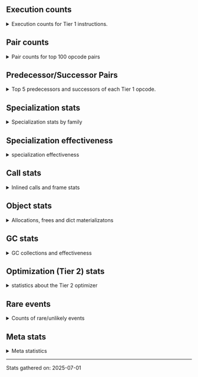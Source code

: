 ## Execution counts

<details>
<summary> Execution counts for Tier 1 instructions. </summary>


The "miss ratio" column shows the percentage of times the instruction
executed that it deoptimized. When this happens, the base unspecialized
instruction is not counted.

<table>
<thead>
<tr>
<th align="left">Name</th>
<th align="right">Base Count</th>
<th align="right">Head Count</th>
<th align="right">Change</th>
</tr>
</thead>
<tbody>
<tr>
<td align="left">POP_JUMP_IF_TRUE</td>
<td align="right">1,007,120</td>
<td align="right">966,160</td>
<td align="right">-4.1%</td>
</tr>
<tr>
<td align="left">ENTER_EXECUTOR</td>
<td align="right">894,280</td>
<td align="right">914,760</td>
<td align="right">2.3%</td>
</tr>
<tr>
<td align="left">LOAD_FAST_LOAD_FAST</td>
<td align="right">1,959,420</td>
<td align="right">1,918,460</td>
<td align="right">-2.1%</td>
</tr>
<tr>
<td align="left">FOR_ITER</td>
<td align="right">11,360,580</td>
<td align="right">11,299,120</td>
<td align="right">-0.5%</td>
</tr>
<tr>
<td align="left">UNPACK_SEQUENCE_TWO_TUPLE</td>
<td align="right">8,502,620</td>
<td align="right">8,461,660</td>
<td align="right">-0.5%</td>
</tr>
<tr>
<td align="left">STORE_FAST_STORE_FAST</td>
<td align="right">8,502,780</td>
<td align="right">8,461,820</td>
<td align="right">-0.5%</td>
</tr>
<tr>
<td align="left">IS_OP</td>
<td align="right">16,459,260</td>
<td align="right">16,418,300</td>
<td align="right">-0.2%</td>
</tr>
<tr>
<td align="left">JUMP_BACKWARD_JIT</td>
<td align="right">26,439,860</td>
<td align="right">26,378,420</td>
<td align="right">-0.2%</td>
</tr>
<tr>
<td align="left">LOAD_FAST_BORROW</td>
<td align="right">258,481,760</td>
<td align="right">258,481,760</td>
<td align="right">0.0%</td>
</tr>
<tr>
<td align="left">STORE_FAST</td>
<td align="right">106,631,380</td>
<td align="right">106,631,380</td>
<td align="right">0.0%</td>
</tr>
<tr>
<td align="left">LOAD_FAST_BORROW_LOAD_FAST_BORROW</td>
<td align="right">84,573,140</td>
<td align="right">84,573,140</td>
<td align="right">0.0%</td>
</tr>
<tr>
<td align="left">LOAD_GLOBAL_BUILTIN</td>
<td align="right">70,716,660</td>
<td align="right">70,716,660</td>
<td align="right">0.0%</td>
</tr>
<tr>
<td align="left">PUSH_NULL</td>
<td align="right">62,793,300</td>
<td align="right">62,793,300</td>
<td align="right">0.0%</td>
</tr>
<tr>
<td align="left">POP_JUMP_IF_FALSE</td>
<td align="right">60,119,220</td>
<td align="right">60,119,220</td>
<td align="right">0.0%</td>
</tr>
<tr>
<td align="left">LOAD_GLOBAL_MODULE</td>
<td align="right">54,067,340</td>
<td align="right">54,067,340</td>
<td align="right">0.0%</td>
</tr>
<tr>
<td align="left">RESUME_CHECK</td>
<td align="right">49,429,040</td>
<td align="right">49,429,040</td>
<td align="right">0.0%</td>
</tr>
<tr>
<td align="left">RETURN_VALUE</td>
<td align="right">48,508,400</td>
<td align="right">48,508,400</td>
<td align="right">0.0%</td>
</tr>
<tr>
<td align="left">CALL_PY_GENERAL</td>
<td align="right">39,969,720</td>
<td align="right">39,969,720</td>
<td align="right">0.0%</td>
</tr>
<tr>
<td align="left">CALL_BUILTIN_O</td>
<td align="right">37,570,120</td>
<td align="right">37,570,120</td>
<td align="right">0.0%</td>
</tr>
<tr>
<td align="left">CALL_TYPE_1</td>
<td align="right">34,222,020</td>
<td align="right">34,222,020</td>
<td align="right">0.0%</td>
</tr>
<tr>
<td align="left">CONTAINS_OP_SET</td>
<td align="right">34,222,020</td>
<td align="right">34,222,020</td>
<td align="right">0.0%</td>
</tr>
<tr>
<td align="left">POP_TOP</td>
<td align="right">24,054,720</td>
<td align="right">24,054,720</td>
<td align="right">0.0%</td>
</tr>
<tr>
<td align="left">LOAD_ATTR_METHOD_NO_DICT</td>
<td align="right">22,087,640</td>
<td align="right">22,087,640</td>
<td align="right">0.0%</td>
</tr>
<tr>
<td align="left">STORE_SUBSCR_DICT</td>
<td align="right">20,797,120</td>
<td align="right">20,797,120</td>
<td align="right">0.0%</td>
</tr>
<tr>
<td align="left">LOAD_CONST</td>
<td align="right">14,779,960</td>
<td align="right">14,779,960</td>
<td align="right">0.0%</td>
</tr>
<tr>
<td align="left">FOR_ITER_LIST</td>
<td align="right">14,499,800</td>
<td align="right">14,499,800</td>
<td align="right">0.0%</td>
</tr>
<tr>
<td align="left">CALL_METHOD_DESCRIPTOR_FAST</td>
<td align="right">14,499,720</td>
<td align="right">14,499,720</td>
<td align="right">0.0%</td>
</tr>
<tr>
<td align="left">POP_JUMP_IF_NONE</td>
<td align="right">13,240,340</td>
<td align="right">13,240,340</td>
<td align="right">0.0%</td>
</tr>
<tr>
<td align="left">LOAD_FAST</td>
<td align="right">11,397,480</td>
<td align="right">11,397,480</td>
<td align="right">0.0%</td>
</tr>
<tr>
<td align="left">POP_JUMP_IF_NOT_NONE</td>
<td align="right">9,769,140</td>
<td align="right">9,769,140</td>
<td align="right">0.0%</td>
</tr>
<tr>
<td align="left">JUMP_FORWARD</td>
<td align="right">9,523,400</td>
<td align="right">9,523,400</td>
<td align="right">0.0%</td>
</tr>
<tr>
<td align="left">GET_ITER</td>
<td align="right">8,171,700</td>
<td align="right">8,171,700</td>
<td align="right">0.0%</td>
</tr>
<tr>
<td align="left">POP_ITER</td>
<td align="right">8,141,160</td>
<td align="right">8,141,160</td>
<td align="right">0.0%</td>
</tr>
<tr>
<td align="left">FOR_ITER_TUPLE</td>
<td align="right">7,157,660</td>
<td align="right">7,157,660</td>
<td align="right">0.0%</td>
</tr>
<tr>
<td align="left">CALL_PY_EXACT_ARGS</td>
<td align="right">6,666,620</td>
<td align="right">6,666,620</td>
<td align="right">0.0%</td>
</tr>
<tr>
<td align="left">NOP</td>
<td align="right">6,666,440</td>
<td align="right">6,666,440</td>
<td align="right">0.0%</td>
</tr>
<tr>
<td align="left">BINARY_OP_SUBSCR_DICT</td>
<td align="right">6,666,140</td>
<td align="right">6,666,140</td>
<td align="right">0.0%</td>
</tr>
<tr>
<td align="left">BUILD_LIST</td>
<td align="right">6,635,960</td>
<td align="right">6,635,960</td>
<td align="right">0.0%</td>
</tr>
<tr>
<td align="left">TO_BOOL_BOOL</td>
<td align="right">6,635,380</td>
<td align="right">6,635,380</td>
<td align="right">0.0%</td>
</tr>
<tr>
<td align="left">LOAD_DEREF</td>
<td align="right">5,683,620</td>
<td align="right">5,683,620</td>
<td align="right">0.0%</td>
</tr>
<tr>
<td align="left">CALL_NON_PY_GENERAL</td>
<td align="right">5,591,400</td>
<td align="right">5,591,400</td>
<td align="right">0.0%</td>
</tr>
<tr>
<td align="left">LOAD_ATTR_MODULE</td>
<td align="right">5,591,280</td>
<td align="right">5,591,280</td>
<td align="right">0.0%</td>
</tr>
<tr>
<td align="left">CALL_BUILTIN_FAST</td>
<td align="right">4,761,400</td>
<td align="right">4,761,400</td>
<td align="right">0.0%</td>
</tr>
<tr>
<td align="left">BUILD_MAP</td>
<td align="right">4,731,060</td>
<td align="right">4,731,060</td>
<td align="right">0.0%</td>
</tr>
<tr>
<td align="left">LOAD_ATTR</td>
<td align="right">4,305,860</td>
<td align="right">4,305,860</td>
<td align="right">0.0%</td>
</tr>
<tr>
<td align="left">CALL_LIST_APPEND</td>
<td align="right">3,809,220</td>
<td align="right">3,809,220</td>
<td align="right">0.0%</td>
</tr>
<tr>
<td align="left">CHECK_EXC_MATCH</td>
<td align="right">2,856,960</td>
<td align="right">2,856,960</td>
<td align="right">0.0%</td>
</tr>
<tr>
<td align="left">POP_EXCEPT</td>
<td align="right">2,856,960</td>
<td align="right">2,856,960</td>
<td align="right">0.0%</td>
</tr>
<tr>
<td align="left">PUSH_EXC_INFO</td>
<td align="right">2,856,960</td>
<td align="right">2,856,960</td>
<td align="right">0.0%</td>
</tr>
<tr>
<td align="left">LIST_APPEND</td>
<td align="right">2,856,960</td>
<td align="right">2,856,960</td>
<td align="right">0.0%</td>
</tr>
<tr>
<td align="left">STORE_FAST_LOAD_FAST</td>
<td align="right">2,856,960</td>
<td align="right">2,856,960</td>
<td align="right">0.0%</td>
</tr>
<tr>
<td align="left">CALL_FUNCTION_EX</td>
<td align="right">2,826,600</td>
<td align="right">2,826,600</td>
<td align="right">0.0%</td>
</tr>
<tr>
<td align="left">CALL_METHOD_DESCRIPTOR_NOARGS</td>
<td align="right">2,826,300</td>
<td align="right">2,826,300</td>
<td align="right">0.0%</td>
</tr>
<tr>
<td align="left">MAKE_CELL</td>
<td align="right">1,904,940</td>
<td align="right">1,904,940</td>
<td align="right">0.0%</td>
</tr>
<tr>
<td align="left">INTERPRETER_EXIT</td>
<td align="right">1,904,780</td>
<td align="right">1,904,780</td>
<td align="right">0.0%</td>
</tr>
<tr>
<td align="left">SWAP</td>
<td align="right">1,904,640</td>
<td align="right">1,904,640</td>
<td align="right">0.0%</td>
</tr>
<tr>
<td align="left">LIST_EXTEND</td>
<td align="right">1,874,220</td>
<td align="right">1,874,220</td>
<td align="right">0.0%</td>
</tr>
<tr>
<td align="left">CALL_INTRINSIC_1</td>
<td align="right">1,874,100</td>
<td align="right">1,874,100</td>
<td align="right">0.0%</td>
</tr>
<tr>
<td align="left">CALL_ISINSTANCE</td>
<td align="right">1,873,860</td>
<td align="right">1,873,860</td>
<td align="right">0.0%</td>
</tr>
<tr>
<td align="left">BINARY_OP_SUBTRACT_FLOAT</td>
<td align="right">1,843,240</td>
<td align="right">1,843,240</td>
<td align="right">0.0%</td>
</tr>
<tr>
<td align="left">BINARY_OP_ADD_FLOAT</td>
<td align="right">1,843,160</td>
<td align="right">1,843,160</td>
<td align="right">0.0%</td>
</tr>
<tr>
<td align="left">LOAD_SMALL_INT</td>
<td align="right">1,598,040</td>
<td align="right">1,598,040</td>
<td align="right">0.0%</td>
</tr>
<tr>
<td align="left">FOR_ITER_RANGE</td>
<td align="right">1,597,520</td>
<td align="right">1,597,520</td>
<td align="right">0.0%</td>
</tr>
<tr>
<td align="left">STORE_ATTR</td>
<td align="right">1,014,620</td>
<td align="right">1,014,620</td>
<td align="right">0.0%</td>
</tr>
<tr>
<td align="left">TO_BOOL</td>
<td align="right">953,900</td>
<td align="right">953,900</td>
<td align="right">0.0%</td>
</tr>
<tr>
<td align="left">BUILD_TUPLE</td>
<td align="right">952,860</td>
<td align="right">952,860</td>
<td align="right">0.0%</td>
</tr>
<tr>
<td align="left">COPY_FREE_VARS</td>
<td align="right">952,560</td>
<td align="right">952,560</td>
<td align="right">0.0%</td>
</tr>
<tr>
<td align="left">LOAD_FAST_AND_CLEAR</td>
<td align="right">952,320</td>
<td align="right">952,320</td>
<td align="right">0.0%</td>
</tr>
<tr>
<td align="left">TO_BOOL_NONE</td>
<td align="right">952,280</td>
<td align="right">952,280</td>
<td align="right">0.0%</td>
</tr>
<tr>
<td align="left">MAKE_FUNCTION</td>
<td align="right">922,020</td>
<td align="right">922,020</td>
<td align="right">0.0%</td>
</tr>
<tr>
<td align="left">SET_FUNCTION_ATTRIBUTE</td>
<td align="right">921,900</td>
<td align="right">921,900</td>
<td align="right">0.0%</td>
</tr>
<tr>
<td align="left">RETURN_GENERATOR</td>
<td align="right">921,600</td>
<td align="right">921,600</td>
<td align="right">0.0%</td>
</tr>
<tr>
<td align="left">YIELD_VALUE</td>
<td align="right">921,600</td>
<td align="right">921,600</td>
<td align="right">0.0%</td>
</tr>
<tr>
<td align="left">LOAD_ATTR_CLASS</td>
<td align="right">921,580</td>
<td align="right">921,580</td>
<td align="right">0.0%</td>
</tr>
<tr>
<td align="left">STORE_SUBSCR_LIST_INT</td>
<td align="right">460,780</td>
<td align="right">460,780</td>
<td align="right">0.0%</td>
</tr>
<tr>
<td align="left">CALL_BUILTIN_CLASS</td>
<td align="right">122,960</td>
<td align="right">122,960</td>
<td align="right">0.0%</td>
</tr>
<tr>
<td align="left">STORE_ATTR_INSTANCE_VALUE</td>
<td align="right">61,720</td>
<td align="right">61,720</td>
<td align="right">0.0%</td>
</tr>
<tr>
<td align="left">LOAD_ATTR_METHOD_WITH_VALUES</td>
<td align="right">30,980</td>
<td align="right">30,980</td>
<td align="right">0.0%</td>
</tr>
<tr>
<td align="left">CALL_TUPLE_1</td>
<td align="right">30,700</td>
<td align="right">30,700</td>
<td align="right">0.0%</td>
</tr>
<tr>
<td align="left">CALL</td>
<td align="right">5,080</td>
<td align="right">5,080</td>
<td align="right">0.0%</td>
</tr>
<tr>
<td align="left">LOAD_GLOBAL</td>
<td align="right">3,460</td>
<td align="right">3,460</td>
<td align="right">0.0%</td>
</tr>
<tr>
<td align="left">RESUME</td>
<td align="right">900</td>
<td align="right">900</td>
<td align="right">0.0%</td>
</tr>
<tr>
<td align="left">BINARY_OP</td>
<td align="right">720</td>
<td align="right">720</td>
<td align="right">0.0%</td>
</tr>
<tr>
<td align="left">STORE_SUBSCR</td>
<td align="right">680</td>
<td align="right">680</td>
<td align="right">0.0%</td>
</tr>
<tr>
<td align="left">LOAD_ATTR_INSTANCE_VALUE</td>
<td align="right">480</td>
<td align="right">480</td>
<td align="right">0.0%</td>
</tr>
<tr>
<td align="left">STORE_NAME</td>
<td align="right">480</td>
<td align="right">480</td>
<td align="right">0.0%</td>
</tr>
<tr>
<td align="left">JUMP_BACKWARD</td>
<td align="right">380</td>
<td align="right">380</td>
<td align="right">0.0%</td>
</tr>
<tr>
<td align="left">UNPACK_SEQUENCE</td>
<td align="right">320</td>
<td align="right">320</td>
<td align="right">0.0%</td>
</tr>
<tr>
<td align="left">STORE_DEREF</td>
<td align="right">300</td>
<td align="right">300</td>
<td align="right">0.0%</td>
</tr>
<tr>
<td align="left">CONTAINS_OP</td>
<td align="right">120</td>
<td align="right">120</td>
<td align="right">0.0%</td>
</tr>
<tr>
<td align="left">BINARY_OP_SUBSCR_TUPLE_INT</td>
<td align="right">120</td>
<td align="right">120</td>
<td align="right">0.0%</td>
</tr>
<tr>
<td align="left">CALL_METHOD_DESCRIPTOR_O</td>
<td align="right">120</td>
<td align="right">120</td>
<td align="right">0.0%</td>
</tr>
<tr>
<td align="left">CALL_ALLOC_AND_ENTER_INIT</td>
<td align="right">80</td>
<td align="right">80</td>
<td align="right">0.0%</td>
</tr>
<tr>
<td align="left">EXIT_INIT_CHECK</td>
<td align="right">60</td>
<td align="right">60</td>
<td align="right">0.0%</td>
</tr>
<tr>
<td align="left">LOAD_BUILD_CLASS</td>
<td align="right">60</td>
<td align="right">60</td>
<td align="right">0.0%</td>
</tr>
<tr>
<td align="left">LOAD_LOCALS</td>
<td align="right">60</td>
<td align="right">60</td>
<td align="right">0.0%</td>
</tr>
<tr>
<td align="left">LOAD_NAME</td>
<td align="right">60</td>
<td align="right">60</td>
<td align="right">0.0%</td>
</tr>
<tr>
<td align="left">CALL_BUILTIN_FAST_WITH_KEYWORDS</td>
<td align="right">40</td>
<td align="right">40</td>
<td align="right">0.0%</td>
</tr>
</tbody>
</table>


</details>

## Pair counts

<details>
<summary> Pair counts for top 100 opcode pairs </summary>


Pairs of specialized operations that deoptimize and are then followed by
the corresponding unspecialized instruction are not counted as pairs.

Not included in comparative output.


</details>

## Predecessor/Successor Pairs

<details>
<summary> Top 5 predecessors and successors of each Tier 1 opcode. </summary>


This does not include the unspecialized instructions that occur after a
specialized instruction deoptimizes.

Not included in comparative output.


</details>

## Specialization stats

<details>
<summary> Specialization stats by family </summary>

### BINARY_OP

<details>
<summary> specialization stats for BINARY_OP family </summary>

<table>
<thead>
<tr>
<th align="left">Kind</th>
<th align="right">Base Count</th>
<th align="right">Base Ratio</th>
<th align="right">Head Count</th>
<th align="right">Head Ratio</th>
<th align="right">Change</th>
</tr>
</thead>
<tbody>
<tr>
<td align="left">
deferred
<details>
<summary>ⓘ</summary>

Lists the number of "deferred" (i.e. not specialized) instructions executed.
</details>
</td>
<td align="right">400</td>
<td align="right">0.0%</td>
<td align="right">400</td>
<td align="right">0.0%</td>
<td align="right">0.0%</td>
</tr>
<tr>
<td align="left">
hit
<details>
<summary>ⓘ</summary>

Specialized instructions that complete.
</details>
</td>
<td align="right">10,352,620</td>
<td align="right">100.0%</td>
<td align="right">10,352,620</td>
<td align="right">100.0%</td>
<td align="right">0.0%</td>
</tr>
<tr>
<td align="left">
miss
<details>
<summary>ⓘ</summary>

Specialized instructions that deopt.
</details>
</td>
<td align="right">40</td>
<td align="right">0.0%</td>
<td align="right">40</td>
<td align="right">0.0%</td>
<td align="right">0.0%</td>
</tr>
</tbody>
</table>

<table>
<thead>
<tr>
<th align="left">Success</th>
<th align="right">Base Count</th>
<th align="right">Base Ratio</th>
<th align="right">Head Count</th>
<th align="right">Head Ratio</th>
<th align="right">Change</th>
</tr>
</thead>
<tbody>
<tr>
<td align="left">Success</td>
<td align="right">280</td>
<td align="right">87.5%</td>
<td align="right">280</td>
<td align="right">87.5%</td>
<td align="right">0.0%</td>
</tr>
<tr>
<td align="left">Failure</td>
<td align="right">40</td>
<td align="right">12.5%</td>
<td align="right">40</td>
<td align="right">12.5%</td>
<td align="right">0.0%</td>
</tr>
</tbody>
</table>

<table>
<thead>
<tr>
<th align="left">Failure kind</th>
<th align="right">Base Count</th>
<th align="right">Base Ratio</th>
<th align="right">Head Count</th>
<th align="right">Head Ratio</th>
<th align="right">Change</th>
</tr>
</thead>
<tbody>
<tr>
<td align="left">multiply different types</td>
<td align="right">40</td>
<td align="right">100.0%</td>
<td align="right">40</td>
<td align="right">100.0%</td>
<td align="right">0.0%</td>
</tr>
</tbody>
</table>


</details>

### CALL

<details>
<summary> specialization stats for CALL family </summary>

<table>
<thead>
<tr>
<th align="left">Kind</th>
<th align="right">Base Count</th>
<th align="right">Base Ratio</th>
<th align="right">Head Count</th>
<th align="right">Head Ratio</th>
<th align="right">Change</th>
</tr>
</thead>
<tbody>
<tr>
<td align="left">
deferred
<details>
<summary>ⓘ</summary>

Lists the number of "deferred" (i.e. not specialized) instructions executed.
</details>
</td>
<td align="right">3,369,940</td>
<td align="right">3.1%</td>
<td align="right">3,369,940</td>
<td align="right">3.1%</td>
<td align="right">0.0%</td>
</tr>
<tr>
<td align="left">
hit
<details>
<summary>ⓘ</summary>

Specialized instructions that complete.
</details>
</td>
<td align="right">106,383,140</td>
<td align="right">96.9%</td>
<td align="right">106,383,140</td>
<td align="right">96.9%</td>
<td align="right">0.0%</td>
</tr>
<tr>
<td align="left">
miss
<details>
<summary>ⓘ</summary>

Specialized instructions that deopt.
</details>
</td>
<td align="right">3,432,100</td>
<td align="right">3.1%</td>
<td align="right">3,432,100</td>
<td align="right">3.1%</td>
<td align="right">0.0%</td>
</tr>
</tbody>
</table>

<table>
<thead>
<tr>
<th align="left">Success</th>
<th align="right">Base Count</th>
<th align="right">Base Ratio</th>
<th align="right">Head Count</th>
<th align="right">Head Ratio</th>
<th align="right">Change</th>
</tr>
</thead>
<tbody>
<tr>
<td align="left">Success</td>
<td align="right">67,240</td>
<td align="right">100.0%</td>
<td align="right">67,240</td>
<td align="right">100.0%</td>
<td align="right">0.0%</td>
</tr>
<tr>
<td align="left">Failure</td>
<td align="right">0</td>
<td align="right">0.0%</td>
<td align="right">0</td>
<td align="right">0.0%</td>
<td align="right"></td>
</tr>
</tbody>
</table>


</details>

### CONTAINS_OP

<details>
<summary> specialization stats for CONTAINS_OP family </summary>

<table>
<thead>
<tr>
<th align="left">Kind</th>
<th align="right">Base Count</th>
<th align="right">Base Ratio</th>
<th align="right">Head Count</th>
<th align="right">Head Ratio</th>
<th align="right">Change</th>
</tr>
</thead>
<tbody>
<tr>
<td align="left">
deferred
<details>
<summary>ⓘ</summary>

Lists the number of "deferred" (i.e. not specialized) instructions executed.
</details>
</td>
<td align="right">60</td>
<td align="right">0.0%</td>
<td align="right">60</td>
<td align="right">0.0%</td>
<td align="right">0.0%</td>
</tr>
<tr>
<td align="left">
hit
<details>
<summary>ⓘ</summary>

Specialized instructions that complete.
</details>
</td>
<td align="right">34,222,020</td>
<td align="right">100.0%</td>
<td align="right">34,222,020</td>
<td align="right">100.0%</td>
<td align="right">0.0%</td>
</tr>
</tbody>
</table>

<table>
<thead>
<tr>
<th align="left">Success</th>
<th align="right">Base Count</th>
<th align="right">Base Ratio</th>
<th align="right">Head Count</th>
<th align="right">Head Ratio</th>
<th align="right">Change</th>
</tr>
</thead>
<tbody>
<tr>
<td align="left">Success</td>
<td align="right">60</td>
<td align="right">100.0%</td>
<td align="right">60</td>
<td align="right">100.0%</td>
<td align="right">0.0%</td>
</tr>
<tr>
<td align="left">Failure</td>
<td align="right">0</td>
<td align="right">0.0%</td>
<td align="right">0</td>
<td align="right">0.0%</td>
<td align="right"></td>
</tr>
</tbody>
</table>


</details>

### FOR_ITER

<details>
<summary> specialization stats for FOR_ITER family </summary>

<table>
<thead>
<tr>
<th align="left">Kind</th>
<th align="right">Base Count</th>
<th align="right">Base Ratio</th>
<th align="right">Head Count</th>
<th align="right">Head Ratio</th>
<th align="right">Change</th>
</tr>
</thead>
<tbody>
<tr>
<td align="left">
deferred
<details>
<summary>ⓘ</summary>

Lists the number of "deferred" (i.e. not specialized) instructions executed.
</details>
</td>
<td align="right">11,356,560</td>
<td align="right">32.8%</td>
<td align="right">11,295,120</td>
<td align="right">32.7%</td>
<td align="right">-0.5%</td>
</tr>
<tr>
<td align="left">
hit
<details>
<summary>ⓘ</summary>

Specialized instructions that complete.
</details>
</td>
<td align="right">23,254,980</td>
<td align="right">67.2%</td>
<td align="right">23,254,980</td>
<td align="right">67.3%</td>
<td align="right">0.0%</td>
</tr>
</tbody>
</table>

<table>
<thead>
<tr>
<th align="left">Success</th>
<th align="right">Base Count</th>
<th align="right">Base Ratio</th>
<th align="right">Head Count</th>
<th align="right">Head Ratio</th>
<th align="right">Change</th>
</tr>
</thead>
<tbody>
<tr>
<td align="left">Failure</td>
<td align="right">3,780</td>
<td align="right">94.0%</td>
<td align="right">3,760</td>
<td align="right">94.0%</td>
<td align="right">-0.5%</td>
</tr>
<tr>
<td align="left">Success</td>
<td align="right">240</td>
<td align="right">6.0%</td>
<td align="right">240</td>
<td align="right">6.0%</td>
<td align="right">0.0%</td>
</tr>
</tbody>
</table>

<table>
<thead>
<tr>
<th align="left">Failure kind</th>
<th align="right">Base Count</th>
<th align="right">Base Ratio</th>
<th align="right">Head Count</th>
<th align="right">Head Ratio</th>
<th align="right">Change</th>
</tr>
</thead>
<tbody>
<tr>
<td align="left">zip</td>
<td align="right">620</td>
<td align="right">16.4%</td>
<td align="right">600</td>
<td align="right">16.0%</td>
<td align="right">-3.2%</td>
</tr>
<tr>
<td align="left">dict items</td>
<td align="right">3,100</td>
<td align="right">82.0%</td>
<td align="right">3,100</td>
<td align="right">82.4%</td>
<td align="right">0.0%</td>
</tr>
<tr>
<td align="left">dict values</td>
<td align="right">60</td>
<td align="right">1.6%</td>
<td align="right">60</td>
<td align="right">1.6%</td>
<td align="right">0.0%</td>
</tr>
</tbody>
</table>


</details>

### GET_ITER

<details>
<summary> specialization stats for GET_ITER family </summary>

<table>
<thead>
<tr>
<th align="left">Failure kind</th>
<th align="right">Base Count</th>
<th align="right">Base Ratio</th>
<th align="right">Head Count</th>
<th align="right">Head Ratio</th>
<th align="right">Change</th>
</tr>
</thead>
<tbody>
<tr>
<td align="left">other</td>
<td align="right">2,949,300</td>
<td align="right">2,949,300 / 0 !!</td>
<td align="right">2,949,300</td>
<td align="right">2,949,300 / 0 !!</td>
<td align="right">0.0%</td>
</tr>
<tr>
<td align="left">tuple</td>
<td align="right">2,365,440</td>
<td align="right">2,365,440 / 0 !!</td>
<td align="right">2,365,440</td>
<td align="right">2,365,440 / 0 !!</td>
<td align="right">0.0%</td>
</tr>
<tr>
<td align="left">list</td>
<td align="right">1,904,640</td>
<td align="right">1,904,640 / 0 !!</td>
<td align="right">1,904,640</td>
<td align="right">1,904,640 / 0 !!</td>
<td align="right">0.0%</td>
</tr>
<tr>
<td align="left">self</td>
<td align="right">952,320</td>
<td align="right">952,320 / 0 !!</td>
<td align="right">952,320</td>
<td align="right">952,320 / 0 !!</td>
<td align="right">0.0%</td>
</tr>
</tbody>
</table>


</details>

### LOAD_ATTR

<details>
<summary> specialization stats for LOAD_ATTR family </summary>

<table>
<thead>
<tr>
<th align="left">Kind</th>
<th align="right">Base Count</th>
<th align="right">Base Ratio</th>
<th align="right">Head Count</th>
<th align="right">Head Ratio</th>
<th align="right">Change</th>
</tr>
</thead>
<tbody>
<tr>
<td align="left">
deferred
<details>
<summary>ⓘ</summary>

Lists the number of "deferred" (i.e. not specialized) instructions executed.
</details>
</td>
<td align="right">4,302,180</td>
<td align="right">13.1%</td>
<td align="right">4,302,180</td>
<td align="right">13.1%</td>
<td align="right">0.0%</td>
</tr>
<tr>
<td align="left">
hit
<details>
<summary>ⓘ</summary>

Specialized instructions that complete.
</details>
</td>
<td align="right">28,629,840</td>
<td align="right">86.9%</td>
<td align="right">28,629,840</td>
<td align="right">86.9%</td>
<td align="right">0.0%</td>
</tr>
<tr>
<td align="left">
miss
<details>
<summary>ⓘ</summary>

Specialized instructions that deopt.
</details>
</td>
<td align="right">2,120</td>
<td align="right">0.0%</td>
<td align="right">2,120</td>
<td align="right">0.0%</td>
<td align="right">0.0%</td>
</tr>
</tbody>
</table>

<table>
<thead>
<tr>
<th align="left">Success</th>
<th align="right">Base Count</th>
<th align="right">Base Ratio</th>
<th align="right">Head Count</th>
<th align="right">Head Ratio</th>
<th align="right">Change</th>
</tr>
</thead>
<tbody>
<tr>
<td align="left">Success</td>
<td align="right">1,140</td>
<td align="right">30.6%</td>
<td align="right">1,140</td>
<td align="right">30.6%</td>
<td align="right">0.0%</td>
</tr>
<tr>
<td align="left">Failure</td>
<td align="right">2,580</td>
<td align="right">69.4%</td>
<td align="right">2,580</td>
<td align="right">69.4%</td>
<td align="right">0.0%</td>
</tr>
</tbody>
</table>

<table>
<thead>
<tr>
<th align="left">Failure kind</th>
<th align="right">Base Count</th>
<th align="right">Base Ratio</th>
<th align="right">Head Count</th>
<th align="right">Head Ratio</th>
<th align="right">Change</th>
</tr>
</thead>
<tbody>
<tr>
<td align="left">method</td>
<td align="right">1,440</td>
<td align="right">55.8%</td>
<td align="right">1,440</td>
<td align="right">55.8%</td>
<td align="right">0.0%</td>
</tr>
<tr>
<td align="left">overriding descriptor</td>
<td align="right">780</td>
<td align="right">30.2%</td>
<td align="right">780</td>
<td align="right">30.2%</td>
<td align="right">0.0%</td>
</tr>
</tbody>
</table>


</details>

### LOAD_GLOBAL

<details>
<summary> specialization stats for LOAD_GLOBAL family </summary>

<table>
<thead>
<tr>
<th align="left">Kind</th>
<th align="right">Base Count</th>
<th align="right">Base Ratio</th>
<th align="right">Head Count</th>
<th align="right">Head Ratio</th>
<th align="right">Change</th>
</tr>
</thead>
<tbody>
<tr>
<td align="left">
deferred
<details>
<summary>ⓘ</summary>

Lists the number of "deferred" (i.e. not specialized) instructions executed.
</details>
</td>
<td align="right">1,740</td>
<td align="right">0.0%</td>
<td align="right">1,740</td>
<td align="right">0.0%</td>
<td align="right">0.0%</td>
</tr>
<tr>
<td align="left">
hit
<details>
<summary>ⓘ</summary>

Specialized instructions that complete.
</details>
</td>
<td align="right">124,784,000</td>
<td align="right">100.0%</td>
<td align="right">124,784,000</td>
<td align="right">100.0%</td>
<td align="right">0.0%</td>
</tr>
</tbody>
</table>

<table>
<thead>
<tr>
<th align="left">Success</th>
<th align="right">Base Count</th>
<th align="right">Base Ratio</th>
<th align="right">Head Count</th>
<th align="right">Head Ratio</th>
<th align="right">Change</th>
</tr>
</thead>
<tbody>
<tr>
<td align="left">Success</td>
<td align="right">1,720</td>
<td align="right">100.0%</td>
<td align="right">1,720</td>
<td align="right">100.0%</td>
<td align="right">0.0%</td>
</tr>
<tr>
<td align="left">Failure</td>
<td align="right">0</td>
<td align="right">0.0%</td>
<td align="right">0</td>
<td align="right">0.0%</td>
<td align="right"></td>
</tr>
</tbody>
</table>


</details>

### STORE_ATTR

<details>
<summary> specialization stats for STORE_ATTR family </summary>

<table>
<thead>
<tr>
<th align="left">Kind</th>
<th align="right">Base Count</th>
<th align="right">Base Ratio</th>
<th align="right">Head Count</th>
<th align="right">Head Ratio</th>
<th align="right">Change</th>
</tr>
</thead>
<tbody>
<tr>
<td align="left">
deferred
<details>
<summary>ⓘ</summary>

Lists the number of "deferred" (i.e. not specialized) instructions executed.
</details>
</td>
<td align="right">1,013,880</td>
<td align="right">94.2%</td>
<td align="right">1,013,880</td>
<td align="right">94.2%</td>
<td align="right">0.0%</td>
</tr>
<tr>
<td align="left">
hit
<details>
<summary>ⓘ</summary>

Specialized instructions that complete.
</details>
</td>
<td align="right">57,480</td>
<td align="right">5.3%</td>
<td align="right">57,480</td>
<td align="right">5.3%</td>
<td align="right">0.0%</td>
</tr>
<tr>
<td align="left">
miss
<details>
<summary>ⓘ</summary>

Specialized instructions that deopt.
</details>
</td>
<td align="right">4,240</td>
<td align="right">0.4%</td>
<td align="right">4,240</td>
<td align="right">0.4%</td>
<td align="right">0.0%</td>
</tr>
</tbody>
</table>

<table>
<thead>
<tr>
<th align="left">Success</th>
<th align="right">Base Count</th>
<th align="right">Base Ratio</th>
<th align="right">Head Count</th>
<th align="right">Head Ratio</th>
<th align="right">Change</th>
</tr>
</thead>
<tbody>
<tr>
<td align="left">Success</td>
<td align="right">180</td>
<td align="right">22.0%</td>
<td align="right">180</td>
<td align="right">22.0%</td>
<td align="right">0.0%</td>
</tr>
<tr>
<td align="left">Failure</td>
<td align="right">640</td>
<td align="right">78.0%</td>
<td align="right">640</td>
<td align="right">78.0%</td>
<td align="right">0.0%</td>
</tr>
</tbody>
</table>

<table>
<thead>
<tr>
<th align="left">Failure kind</th>
<th align="right">Base Count</th>
<th align="right">Base Ratio</th>
<th align="right">Head Count</th>
<th align="right">Head Ratio</th>
<th align="right">Change</th>
</tr>
</thead>
<tbody>
<tr>
<td align="left">split dict</td>
<td align="right">640</td>
<td align="right">100.0%</td>
<td align="right">640</td>
<td align="right">100.0%</td>
<td align="right">0.0%</td>
</tr>
<tr>
<td align="left">other</td>
<td align="right">300</td>
<td align="right">46.9%</td>
<td align="right">300</td>
<td align="right">46.9%</td>
<td align="right">0.0%</td>
</tr>
</tbody>
</table>


</details>

### STORE_SUBSCR

<details>
<summary> specialization stats for STORE_SUBSCR family </summary>

<table>
<thead>
<tr>
<th align="left">Kind</th>
<th align="right">Base Count</th>
<th align="right">Base Ratio</th>
<th align="right">Head Count</th>
<th align="right">Head Ratio</th>
<th align="right">Change</th>
</tr>
</thead>
<tbody>
<tr>
<td align="left">
deferred
<details>
<summary>ⓘ</summary>

Lists the number of "deferred" (i.e. not specialized) instructions executed.
</details>
</td>
<td align="right">340</td>
<td align="right">0.0%</td>
<td align="right">340</td>
<td align="right">0.0%</td>
<td align="right">0.0%</td>
</tr>
<tr>
<td align="left">
hit
<details>
<summary>ⓘ</summary>

Specialized instructions that complete.
</details>
</td>
<td align="right">21,257,900</td>
<td align="right">100.0%</td>
<td align="right">21,257,900</td>
<td align="right">100.0%</td>
<td align="right">0.0%</td>
</tr>
</tbody>
</table>

<table>
<thead>
<tr>
<th align="left">Success</th>
<th align="right">Base Count</th>
<th align="right">Base Ratio</th>
<th align="right">Head Count</th>
<th align="right">Head Ratio</th>
<th align="right">Change</th>
</tr>
</thead>
<tbody>
<tr>
<td align="left">Success</td>
<td align="right">340</td>
<td align="right">100.0%</td>
<td align="right">340</td>
<td align="right">100.0%</td>
<td align="right">0.0%</td>
</tr>
<tr>
<td align="left">Failure</td>
<td align="right">0</td>
<td align="right">0.0%</td>
<td align="right">0</td>
<td align="right">0.0%</td>
<td align="right"></td>
</tr>
</tbody>
</table>


</details>

### TO_BOOL

<details>
<summary> specialization stats for TO_BOOL family </summary>

<table>
<thead>
<tr>
<th align="left">Kind</th>
<th align="right">Base Count</th>
<th align="right">Base Ratio</th>
<th align="right">Head Count</th>
<th align="right">Head Ratio</th>
<th align="right">Change</th>
</tr>
</thead>
<tbody>
<tr>
<td align="left">
deferred
<details>
<summary>ⓘ</summary>

Lists the number of "deferred" (i.e. not specialized) instructions executed.
</details>
</td>
<td align="right">952,880</td>
<td align="right">11.2%</td>
<td align="right">952,880</td>
<td align="right">11.2%</td>
<td align="right">0.0%</td>
</tr>
<tr>
<td align="left">
hit
<details>
<summary>ⓘ</summary>

Specialized instructions that complete.
</details>
</td>
<td align="right">7,587,660</td>
<td align="right">88.8%</td>
<td align="right">7,587,660</td>
<td align="right">88.8%</td>
<td align="right">0.0%</td>
</tr>
</tbody>
</table>

<table>
<thead>
<tr>
<th align="left">Success</th>
<th align="right">Base Count</th>
<th align="right">Base Ratio</th>
<th align="right">Head Count</th>
<th align="right">Head Ratio</th>
<th align="right">Change</th>
</tr>
</thead>
<tbody>
<tr>
<td align="left">Success</td>
<td align="right">360</td>
<td align="right">35.3%</td>
<td align="right">360</td>
<td align="right">35.3%</td>
<td align="right">0.0%</td>
</tr>
<tr>
<td align="left">Failure</td>
<td align="right">660</td>
<td align="right">64.7%</td>
<td align="right">660</td>
<td align="right">64.7%</td>
<td align="right">0.0%</td>
</tr>
</tbody>
</table>

<table>
<thead>
<tr>
<th align="left">Failure kind</th>
<th align="right">Base Count</th>
<th align="right">Base Ratio</th>
<th align="right">Head Count</th>
<th align="right">Head Ratio</th>
<th align="right">Change</th>
</tr>
</thead>
<tbody>
<tr>
<td align="left">tuple</td>
<td align="right">600</td>
<td align="right">90.9%</td>
<td align="right">600</td>
<td align="right">90.9%</td>
<td align="right">0.0%</td>
</tr>
<tr>
<td align="left">sequence</td>
<td align="right">60</td>
<td align="right">9.1%</td>
<td align="right">60</td>
<td align="right">9.1%</td>
<td align="right">0.0%</td>
</tr>
</tbody>
</table>


</details>

### UNPACK_SEQUENCE

<details>
<summary> specialization stats for UNPACK_SEQUENCE family </summary>

<table>
<thead>
<tr>
<th align="left">Kind</th>
<th align="right">Base Count</th>
<th align="right">Base Ratio</th>
<th align="right">Head Count</th>
<th align="right">Head Ratio</th>
<th align="right">Change</th>
</tr>
</thead>
<tbody>
<tr>
<td align="left">
deferred
<details>
<summary>ⓘ</summary>

Lists the number of "deferred" (i.e. not specialized) instructions executed.
</details>
</td>
<td align="right">160</td>
<td align="right">0.0%</td>
<td align="right">160</td>
<td align="right">0.0%</td>
<td align="right">0.0%</td>
</tr>
<tr>
<td align="left">
hit
<details>
<summary>ⓘ</summary>

Specialized instructions that complete.
</details>
</td>
<td align="right">10,291,220</td>
<td align="right">100.0%</td>
<td align="right">10,291,220</td>
<td align="right">100.0%</td>
<td align="right">0.0%</td>
</tr>
</tbody>
</table>

<table>
<thead>
<tr>
<th align="left">Success</th>
<th align="right">Base Count</th>
<th align="right">Base Ratio</th>
<th align="right">Head Count</th>
<th align="right">Head Ratio</th>
<th align="right">Change</th>
</tr>
</thead>
<tbody>
<tr>
<td align="left">Success</td>
<td align="right">160</td>
<td align="right">100.0%</td>
<td align="right">160</td>
<td align="right">100.0%</td>
<td align="right">0.0%</td>
</tr>
<tr>
<td align="left">Failure</td>
<td align="right">0</td>
<td align="right">0.0%</td>
<td align="right">0</td>
<td align="right">0.0%</td>
<td align="right"></td>
</tr>
</tbody>
</table>


</details>


</details>

## Specialization effectiveness

<details>
<summary> specialization effectiveness </summary>


All entries are execution counts. Should add up to the total number of
Tier 1 instructions executed.

<table>
<thead>
<tr>
<th align="left">Instructions</th>
<th align="right">Base Count</th>
<th align="right">Base Ratio</th>
<th align="right">Head Count</th>
<th align="right">Head Ratio</th>
<th align="right">Change</th>
</tr>
</thead>
<tbody>
<tr>
<td align="left">
Not specialized
<details>
<summary>ⓘ</summary>

Instructions that could be specialized but aren't, e.g. `LOAD_ATTR`, `BINARY_SLICE`.
</details>
</td>
<td align="right">25,817,040</td>
<td align="right">2.0%</td>
<td align="right">25,755,580</td>
<td align="right">2.0%</td>
<td align="right">-0.2%</td>
</tr>
<tr>
<td align="left">
Specialized hits
<details>
<summary>ⓘ</summary>

Specialized instructions, e.g. `LOAD_ATTR_MODULE` that complete.
</details>
</td>
<td align="right">483,030,200</td>
<td align="right">36.8%</td>
<td align="right">482,927,800</td>
<td align="right">36.8%</td>
<td align="right">-0.0%</td>
</tr>
<tr>
<td align="left">
Basic
<details>
<summary>ⓘ</summary>

Instructions that are not and cannot be specialized, e.g. `LOAD_FAST`.
</details>
</td>
<td align="right">799,272,620</td>
<td align="right">60.9%</td>
<td align="right">799,129,260</td>
<td align="right">60.9%</td>
<td align="right">-0.0%</td>
</tr>
<tr>
<td align="left">
Specialized misses
<details>
<summary>ⓘ</summary>

Specialized instructions, e.g. `LOAD_ATTR_MODULE` that deopt.
</details>
</td>
<td align="right">3,438,500</td>
<td align="right">0.3%</td>
<td align="right">3,438,500</td>
<td align="right">0.3%</td>
<td align="right">0.0%</td>
</tr>
</tbody>
</table>

### Deferred by instruction

<details>
<summary> Breakdown of deferred (not specialized) instruction counts by family </summary>

<table>
<thead>
<tr>
<th align="left">Name</th>
<th align="right">Base Count</th>
<th align="right">Base Ratio</th>
<th align="right">Head Count</th>
<th align="right">Head Ratio</th>
<th align="right">Change</th>
</tr>
</thead>
<tbody>
<tr>
<td align="left">FOR_ITER</td>
<td align="right">11,356,560</td>
<td align="right">54.1%</td>
<td align="right">11,295,120</td>
<td align="right">53.9%</td>
<td align="right">-0.5%</td>
</tr>
<tr>
<td align="left">LOAD_ATTR</td>
<td align="right">4,302,180</td>
<td align="right">20.5%</td>
<td align="right">4,302,180</td>
<td align="right">20.5%</td>
<td align="right">0.0%</td>
</tr>
<tr>
<td align="left">CALL</td>
<td align="right">3,369,940</td>
<td align="right">16.0%</td>
<td align="right">3,369,940</td>
<td align="right">16.1%</td>
<td align="right">0.0%</td>
</tr>
<tr>
<td align="left">STORE_ATTR</td>
<td align="right">1,013,880</td>
<td align="right">4.8%</td>
<td align="right">1,013,880</td>
<td align="right">4.8%</td>
<td align="right">0.0%</td>
</tr>
<tr>
<td align="left">TO_BOOL</td>
<td align="right">952,880</td>
<td align="right">4.5%</td>
<td align="right">952,880</td>
<td align="right">4.6%</td>
<td align="right">0.0%</td>
</tr>
<tr>
<td align="left">LOAD_GLOBAL</td>
<td align="right">1,740</td>
<td align="right">0.0%</td>
<td align="right">1,740</td>
<td align="right">0.0%</td>
<td align="right">0.0%</td>
</tr>
<tr>
<td align="left">BINARY_OP</td>
<td align="right">400</td>
<td align="right">0.0%</td>
<td align="right">400</td>
<td align="right">0.0%</td>
<td align="right">0.0%</td>
</tr>
<tr>
<td align="left">STORE_SUBSCR</td>
<td align="right">340</td>
<td align="right">0.0%</td>
<td align="right">340</td>
<td align="right">0.0%</td>
<td align="right">0.0%</td>
</tr>
<tr>
<td align="left">UNPACK_SEQUENCE</td>
<td align="right">160</td>
<td align="right">0.0%</td>
<td align="right">160</td>
<td align="right">0.0%</td>
<td align="right">0.0%</td>
</tr>
<tr>
<td align="left">CONTAINS_OP</td>
<td align="right">60</td>
<td align="right">0.0%</td>
<td align="right">60</td>
<td align="right">0.0%</td>
<td align="right">0.0%</td>
</tr>
</tbody>
</table>


</details>

### Misses by instruction

<details>
<summary> Breakdown of misses (specialized deopts) instruction counts by family </summary>

<table>
<thead>
<tr>
<th align="left">Name</th>
<th align="right">Base Count</th>
<th align="right">Base Ratio</th>
<th align="right">Head Count</th>
<th align="right">Head Ratio</th>
<th align="right">Change</th>
</tr>
</thead>
<tbody>
<tr>
<td align="left">CALL_PY_GENERAL</td>
<td align="right">3,432,080</td>
<td align="right">99.8%</td>
<td align="right">3,432,080</td>
<td align="right">99.8%</td>
<td align="right">0.0%</td>
</tr>
<tr>
<td align="left">STORE_ATTR_INSTANCE_VALUE</td>
<td align="right">4,240</td>
<td align="right">0.1%</td>
<td align="right">4,240</td>
<td align="right">0.1%</td>
<td align="right">0.0%</td>
</tr>
<tr>
<td align="left">LOAD_ATTR_METHOD_WITH_VALUES</td>
<td align="right">2,120</td>
<td align="right">0.1%</td>
<td align="right">2,120</td>
<td align="right">0.1%</td>
<td align="right">0.0%</td>
</tr>
<tr>
<td align="left">BINARY_OP_ADD_FLOAT</td>
<td align="right">40</td>
<td align="right">0.0%</td>
<td align="right">40</td>
<td align="right">0.0%</td>
<td align="right">0.0%</td>
</tr>
<tr>
<td align="left">CALL_ALLOC_AND_ENTER_INIT</td>
<td align="right">20</td>
<td align="right">0.0%</td>
<td align="right">20</td>
<td align="right">0.0%</td>
<td align="right">0.0%</td>
</tr>
<tr>
<td align="left">CACHE</td>
<td align="right">0</td>
<td align="right">0.0%</td>
<td align="right">0</td>
<td align="right">0.0%</td>
<td align="right"></td>
</tr>
<tr>
<td align="left">CALL_FUNCTION_EX</td>
<td align="right">0</td>
<td align="right">0.0%</td>
<td align="right">0</td>
<td align="right">0.0%</td>
<td align="right"></td>
</tr>
<tr>
<td align="left">CHECK_EXC_MATCH</td>
<td align="right">0</td>
<td align="right">0.0%</td>
<td align="right">0</td>
<td align="right">0.0%</td>
<td align="right"></td>
</tr>
<tr>
<td align="left">MAKE_FUNCTION</td>
<td align="right">0</td>
<td align="right">0.0%</td>
<td align="right">0</td>
<td align="right">0.0%</td>
<td align="right"></td>
</tr>
<tr>
<td align="left">NOP</td>
<td align="right">0</td>
<td align="right">0.0%</td>
<td align="right">0</td>
<td align="right">0.0%</td>
<td align="right"></td>
</tr>
</tbody>
</table>


</details>


</details>

## Call stats

<details>
<summary> Inlined calls and frame stats </summary>


This shows what fraction of calls to Python functions are inlined (i.e.
not having a call at the C level) and for those that are not, where the
call comes from.  The various categories overlap.

Also includes the count of frame objects created.

<table>
<thead>
<tr>
<th align="left"></th>
<th align="right">Base Count</th>
<th align="right">Base Ratio</th>
<th align="right">Head Count</th>
<th align="right">Head Ratio</th>
<th align="right">Change</th>
</tr>
</thead>
<tbody>
<tr>
<td align="left">Calls to PyEval_EvalDefault</td>
<td align="right">1,904,960</td>
<td align="right">3.8%</td>
<td align="right">1,904,960</td>
<td align="right">3.8%</td>
<td align="right">0.0%</td>
</tr>
<tr>
<td align="left">Calls to Python functions inlined</td>
<td align="right">48,446,580</td>
<td align="right">96.2%</td>
<td align="right">48,446,580</td>
<td align="right">96.2%</td>
<td align="right">0.0%</td>
</tr>
<tr>
<td align="left">Calls via PyEval_EvalFrame (total)</td>
<td align="right">1,904,960</td>
<td align="right">3.8%</td>
<td align="right">1,904,960</td>
<td align="right">3.8%</td>
<td align="right">0.0%</td>
</tr>
<tr>
<td align="left">Calls via PyEval_EvalFrame (vector)</td>
<td align="right">61,760</td>
<td align="right">0.1%</td>
<td align="right">61,760</td>
<td align="right">0.1%</td>
<td align="right">0.0%</td>
</tr>
<tr>
<td align="left">Calls via PyEval_EvalFrame (generator)</td>
<td align="right">1,843,200</td>
<td align="right">3.7%</td>
<td align="right">1,843,200</td>
<td align="right">3.7%</td>
<td align="right">0.0%</td>
</tr>
<tr>
<td align="left">Calls via PyEval_EvalFrame (legacy)</td>
<td align="right">0</td>
<td align="right">0.0%</td>
<td align="right">0</td>
<td align="right">0.0%</td>
<td align="right"></td>
</tr>
<tr>
<td align="left">Calls via PyEval_EvalFrame (function vectorcall)</td>
<td align="right">61,700</td>
<td align="right">0.1%</td>
<td align="right">61,700</td>
<td align="right">0.1%</td>
<td align="right">0.0%</td>
</tr>
<tr>
<td align="left">Calls via PyEval_EvalFrame (build class)</td>
<td align="right">60</td>
<td align="right">0.0%</td>
<td align="right">60</td>
<td align="right">0.0%</td>
<td align="right">0.0%</td>
</tr>
<tr>
<td align="left">Calls via PyEval_EvalFrame (slot)</td>
<td align="right">0</td>
<td align="right">0.0%</td>
<td align="right">0</td>
<td align="right">0.0%</td>
<td align="right"></td>
</tr>
<tr>
<td align="left">Calls via PyEval_EvalFrame (function ex)</td>
<td align="right">1,874,100</td>
<td align="right">3.7%</td>
<td align="right">1,874,100</td>
<td align="right">3.7%</td>
<td align="right">0.0%</td>
</tr>
<tr>
<td align="left">Calls via PyEval_EvalFrame (api)</td>
<td align="right">0</td>
<td align="right">0.0%</td>
<td align="right">0</td>
<td align="right">0.0%</td>
<td align="right"></td>
</tr>
<tr>
<td align="left">Calls via PyEval_EvalFrame (method)</td>
<td align="right">20</td>
<td align="right">0.0%</td>
<td align="right">20</td>
<td align="right">0.0%</td>
<td align="right">0.0%</td>
</tr>
<tr>
<td align="left">Frame objects created</td>
<td align="right">2,856,960</td>
<td align="right">5.7%</td>
<td align="right">2,856,960</td>
<td align="right">5.7%</td>
<td align="right">0.0%</td>
</tr>
<tr>
<td align="left">Frames pushed</td>
<td align="right">48,508,400</td>
<td align="right">96.3%</td>
<td align="right">48,508,400</td>
<td align="right">96.3%</td>
<td align="right">0.0%</td>
</tr>
</tbody>
</table>


</details>

## Object stats

<details>
<summary> Allocations, frees and dict materializatons </summary>


Below, "allocations" means "allocations that are not from a freelist".
Total allocations = "Allocations from freelist" + "Allocations".

"Inline values" is the number of values arrays inlined into objects.

The cache hit/miss numbers are for the MRO cache, split into dunder and
other names.

<table>
<thead>
<tr>
<th align="left"></th>
<th align="right">Base Count</th>
<th align="right">Base Ratio</th>
<th align="right">Head Count</th>
<th align="right">Head Ratio</th>
<th align="right">Change</th>
</tr>
</thead>
<tbody>
<tr>
<td align="left">Method cache misses</td>
<td align="right">848</td>
<td align="right"></td>
<td align="right">798</td>
<td align="right"></td>
<td align="right">-5.9%</td>
</tr>
<tr>
<td align="left">Method cache collisions</td>
<td align="right">1,324</td>
<td align="right"></td>
<td align="right">1,290</td>
<td align="right"></td>
<td align="right">-2.6%</td>
</tr>
<tr>
<td align="left">Method cache dunder misses</td>
<td align="right">898</td>
<td align="right"></td>
<td align="right">906</td>
<td align="right"></td>
<td align="right">0.9%</td>
</tr>
<tr>
<td align="left">Mortal decrefs</td>
<td align="right">161,284,509</td>
<td align="right">27.4%</td>
<td align="right">161,325,469</td>
<td align="right">27.4%</td>
<td align="right">0.0%</td>
</tr>
<tr>
<td align="left">Interpreter mortal increfs</td>
<td align="right">274,426,740</td>
<td align="right">50.4%</td>
<td align="right">274,447,220</td>
<td align="right">50.4%</td>
<td align="right">0.0%</td>
</tr>
<tr>
<td align="left">Interpreter mortal decrefs</td>
<td align="right">330,538,760</td>
<td align="right">56.2%</td>
<td align="right">330,518,280</td>
<td align="right">56.2%</td>
<td align="right">-0.0%</td>
</tr>
<tr>
<td align="left">Method cache hits</td>
<td align="right">5,261,232</td>
<td align="right"></td>
<td align="right">5,261,282</td>
<td align="right"></td>
<td align="right">0.0%</td>
</tr>
<tr>
<td align="left">Immortal decrefs</td>
<td align="right">93,349,603</td>
<td align="right">15.9%</td>
<td align="right">93,349,523</td>
<td align="right">15.9%</td>
<td align="right">-0.0%</td>
</tr>
<tr>
<td align="left">Method cache dunder hits</td>
<td align="right">13,212,582</td>
<td align="right"></td>
<td align="right">13,212,574</td>
<td align="right"></td>
<td align="right">-0.0%</td>
</tr>
<tr>
<td align="left">Immortal increfs</td>
<td align="right">123,764,055</td>
<td align="right">22.7%</td>
<td align="right">123,763,985</td>
<td align="right">22.7%</td>
<td align="right">-0.0%</td>
</tr>
<tr>
<td align="left">Frees</td>
<td align="right">53,392,886</td>
<td align="right"></td>
<td align="right">53,392,895</td>
<td align="right"></td>
<td align="right">0.0%</td>
</tr>
<tr>
<td align="left">Mortal increfs</td>
<td align="right">130,773,377</td>
<td align="right">24.0%</td>
<td align="right">130,773,365</td>
<td align="right">24.0%</td>
<td align="right">-0.0%</td>
</tr>
<tr>
<td align="left">Allocations from freelist</td>
<td align="right">45,545,980</td>
<td align="right">47.4%</td>
<td align="right">45,545,980</td>
<td align="right">47.4%</td>
<td align="right">0.0%</td>
</tr>
<tr>
<td align="left">Frees to freelist</td>
<td align="right">45,545,480</td>
<td align="right"></td>
<td align="right">45,545,480</td>
<td align="right"></td>
<td align="right">0.0%</td>
</tr>
<tr>
<td align="left">Allocations</td>
<td align="right">50,536,900</td>
<td align="right">52.6%</td>
<td align="right">50,536,900</td>
<td align="right">52.6%</td>
<td align="right">0.0%</td>
</tr>
<tr>
<td align="left">Allocations to 512 bytes</td>
<td align="right">50,536,640</td>
<td align="right">52.6%</td>
<td align="right">50,536,640</td>
<td align="right">52.6%</td>
<td align="right">0.0%</td>
</tr>
<tr>
<td align="left">Allocations to 4 kbytes</td>
<td align="right">260</td>
<td align="right">0.0%</td>
<td align="right">260</td>
<td align="right">0.0%</td>
<td align="right">0.0%</td>
</tr>
<tr>
<td align="left">Allocations over 4 kbytes</td>
<td align="right">0</td>
<td align="right">0.0%</td>
<td align="right">0</td>
<td align="right">0.0%</td>
<td align="right"></td>
</tr>
<tr>
<td align="left">Inline values</td>
<td align="right">952,440</td>
<td align="right"></td>
<td align="right">952,440</td>
<td align="right"></td>
<td align="right">0.0%</td>
</tr>
<tr>
<td align="left">Interpreter immortal increfs</td>
<td align="right">15,479,220</td>
<td align="right">2.8%</td>
<td align="right">15,479,220</td>
<td align="right">2.8%</td>
<td align="right">0.0%</td>
</tr>
<tr>
<td align="left">Interpreter immortal decrefs</td>
<td align="right">3,225,580</td>
<td align="right">0.5%</td>
<td align="right">3,225,580</td>
<td align="right">0.5%</td>
<td align="right">0.0%</td>
</tr>
<tr>
<td align="left">Materialize dict (on request)</td>
<td align="right">952,440</td>
<td align="right">100.0%</td>
<td align="right">952,440</td>
<td align="right">100.0%</td>
<td align="right">0.0%</td>
</tr>
<tr>
<td align="left">Materialize dict (new key)</td>
<td align="right">0</td>
<td align="right">0.0%</td>
<td align="right">0</td>
<td align="right">0.0%</td>
<td align="right"></td>
</tr>
<tr>
<td align="left">Materialize dict (too big)</td>
<td align="right">0</td>
<td align="right">0.0%</td>
<td align="right">0</td>
<td align="right">0.0%</td>
<td align="right"></td>
</tr>
<tr>
<td align="left">Materialize dict (str subclass)</td>
<td align="right">0</td>
<td align="right">0.0%</td>
<td align="right">0</td>
<td align="right">0.0%</td>
<td align="right"></td>
</tr>
</tbody>
</table>


</details>

## GC stats

<details>
<summary> GC collections and effectiveness </summary>


Collected/visits gives some measure of efficiency.

<table>
<thead>
<tr>
<th align="right">Generation</th>
<th align="right">Base Collections</th>
<th align="right">Base Objects collected</th>
<th align="right">Base Object visits</th>
<th align="right">Base Reachable from roots</th>
<th align="right">Base Not reachable from roots</th>
<th align="right">Head Collections</th>
<th align="right">Head Objects collected</th>
<th align="right">Head Object visits</th>
<th align="right">Head Reachable from roots</th>
<th align="right">Head Not reachable from roots</th>
</tr>
</thead>
<tbody>
<tr>
<td align="right">0</td>
<td align="right">0</td>
<td align="right">0</td>
<td align="right">0</td>
<td align="right">0</td>
<td align="right">0</td>
<td align="right">0</td>
<td align="right">0</td>
<td align="right">0</td>
<td align="right">0</td>
<td align="right">0</td>
</tr>
<tr>
<td align="right">1</td>
<td align="right">0</td>
<td align="right">0</td>
<td align="right">0</td>
<td align="right">0</td>
<td align="right">0</td>
<td align="right">0</td>
<td align="right">0</td>
<td align="right">0</td>
<td align="right">0</td>
<td align="right">0</td>
</tr>
<tr>
<td align="right">2</td>
<td align="right">0</td>
<td align="right">0</td>
<td align="right">0</td>
<td align="right">0</td>
<td align="right">0</td>
<td align="right">0</td>
<td align="right">0</td>
<td align="right">0</td>
<td align="right">0</td>
<td align="right">0</td>
</tr>
</tbody>
</table>


</details>

## Optimization (Tier 2) stats

<details>
<summary> statistics about the Tier 2 optimizer </summary>

<table>
<thead>
<tr>
<th align="left"></th>
<th align="right">Base Count</th>
<th align="right">Base Ratio</th>
<th align="right">Head Count</th>
<th align="right">Head Ratio</th>
<th align="right">Change</th>
</tr>
</thead>
<tbody>
<tr>
<td align="left">
Trace stack underflow
<details>
<summary>ⓘ</summary>

A potential trace is abandoned because it pops more frames than it pushes.
</details>
</td>
<td align="right">200</td>
<td align="right">3.1%</td>
<td align="right">260</td>
<td align="right">3.7%</td>
<td align="right">30.0%</td>
</tr>
<tr>
<td align="left">
Optimization attempts
<details>
<summary>ⓘ</summary>

The number of times a potential trace is identified.  Specifically, this occurs in the JUMP BACKWARD instruction when the counter reaches a threshold.
</details>
</td>
<td align="right">6,540</td>
<td align="right"></td>
<td align="right">6,980</td>
<td align="right"></td>
<td align="right">6.7%</td>
</tr>
<tr>
<td align="left">
Unknown callee
<details>
<summary>ⓘ</summary>

A trace is abandoned because the target of a call is unknown.
</details>
</td>
<td align="right">6,320</td>
<td align="right">96.6%</td>
<td align="right">6,700</td>
<td align="right">96.0%</td>
<td align="right">6.0%</td>
</tr>
<tr>
<td align="left">
Traces executed
<details>
<summary>ⓘ</summary>

The number of traces that were executed
</details>
</td>
<td align="right">894,300</td>
<td align="right"></td>
<td align="right">914,780</td>
<td align="right"></td>
<td align="right">2.3%</td>
</tr>
<tr>
<td align="left">
Uops executed
<details>
<summary>ⓘ</summary>

The total number of uops (micro-operations) that were executed
</details>
</td>
<td align="right">46,503,600</td>
<td align="right">5,200.0%</td>
<td align="right">47,568,560</td>
<td align="right">5,200.0%</td>
<td align="right">2.3%</td>
</tr>
<tr>
<td align="left">
Traces created
<details>
<summary>ⓘ</summary>

The number of traces that were successfully created.
</details>
</td>
<td align="right">20</td>
<td align="right">0.3%</td>
<td align="right">20</td>
<td align="right">0.3%</td>
<td align="right">0.0%</td>
</tr>
<tr>
<td align="left">
Trace stack overflow
<details>
<summary>ⓘ</summary>

A trace is truncated because it would require more than 5 stack frames.
</details>
</td>
<td align="right">0</td>
<td align="right">0.0%</td>
<td align="right">0</td>
<td align="right">0.0%</td>
<td align="right"></td>
</tr>
<tr>
<td align="left">
Trace too long
<details>
<summary>ⓘ</summary>

A trace is truncated because it is longer than the instruction buffer.
</details>
</td>
<td align="right">0</td>
<td align="right">0.0%</td>
<td align="right">0</td>
<td align="right">0.0%</td>
<td align="right"></td>
</tr>
<tr>
<td align="left">
Trace too short
<details>
<summary>ⓘ</summary>

A potential trace is abandoned because it is too short.
</details>
</td>
<td align="right">0</td>
<td align="right">0.0%</td>
<td align="right">0</td>
<td align="right">0.0%</td>
<td align="right"></td>
</tr>
<tr>
<td align="left">
Inner loop found
<details>
<summary>ⓘ</summary>

A trace is truncated because it has an inner loop
</details>
</td>
<td align="right">0</td>
<td align="right">0.0%</td>
<td align="right">0</td>
<td align="right">0.0%</td>
<td align="right"></td>
</tr>
<tr>
<td align="left">
Recursive call
<details>
<summary>ⓘ</summary>

A trace is truncated because it has a recursive call.
</details>
</td>
<td align="right">0</td>
<td align="right">0.0%</td>
<td align="right">0</td>
<td align="right">0.0%</td>
<td align="right"></td>
</tr>
<tr>
<td align="left">
Low confidence
<details>
<summary>ⓘ</summary>

A trace is abandoned because the likelihood of the jump to top being taken is too low.
</details>
</td>
<td align="right">0</td>
<td align="right">0.0%</td>
<td align="right">0</td>
<td align="right">0.0%</td>
<td align="right"></td>
</tr>
<tr>
<td align="left">
Executors invalidated
<details>
<summary>ⓘ</summary>

The number of executors that were invalidated due to watched dictionary changes.
</details>
</td>
<td align="right">0</td>
<td align="right">0.0%</td>
<td align="right">0</td>
<td align="right">0.0%</td>
<td align="right"></td>
</tr>
</tbody>
</table>

<table>
<thead>
<tr>
<th align="left"></th>
<th align="right">Base Count</th>
<th align="right">Base Ratio</th>
<th align="right">Head Count</th>
<th align="right">Head Ratio</th>
<th align="right">Change</th>
</tr>
</thead>
<tbody>
<tr>
<td align="left">
Optimizer attempts
<details>
<summary>ⓘ</summary>

The number of times the trace optimizer (_Py_uop_analyze_and_optimize) was run.
</details>
</td>
<td align="right">20</td>
<td align="right"></td>
<td align="right">20</td>
<td align="right"></td>
<td align="right">0.0%</td>
</tr>
<tr>
<td align="left">
Optimizer successes
<details>
<summary>ⓘ</summary>

The number of traces that were successfully optimized.
</details>
</td>
<td align="right">20</td>
<td align="right">100.0%</td>
<td align="right">20</td>
<td align="right">100.0%</td>
<td align="right">0.0%</td>
</tr>
<tr>
<td align="left">
Optimizer no memory
<details>
<summary>ⓘ</summary>

The number of optimizations that failed due to no memory.
</details>
</td>
<td align="right">0</td>
<td align="right">0.0%</td>
<td align="right">0</td>
<td align="right">0.0%</td>
<td align="right"></td>
</tr>
<tr>
<td align="left">
Remove globals builtins changed
<details>
<summary>ⓘ</summary>

The builtins changed during optimization
</details>
</td>
<td align="right">0</td>
<td align="right">0.0%</td>
<td align="right">0</td>
<td align="right">0.0%</td>
<td align="right"></td>
</tr>
<tr>
<td align="left">
Remove globals incorrect keys
<details>
<summary>ⓘ</summary>

The keys in the globals dictionary aren't what was expected
</details>
</td>
<td align="right">0</td>
<td align="right">0.0%</td>
<td align="right">0</td>
<td align="right">0.0%</td>
<td align="right"></td>
</tr>
</tbody>
</table>

### JIT memory stats

<details>
<summary> JIT memory stats </summary>

<table>
<thead>
<tr>
<th align="left"></th>
<th align="right">Base Size (bytes)</th>
<th align="right">Base Ratio</th>
<th align="right">Head Size (bytes)</th>
<th align="right">Head Ratio</th>
<th align="right">Change</th>
</tr>
</thead>
<tbody>
<tr>
<td align="left">
Total memory size
<details>
<summary>ⓘ</summary>

The total size of the memory allocated for the JIT traces
</details>
</td>
<td align="right">163,840</td>
<td align="right"></td>
<td align="right">163,840</td>
<td align="right"></td>
<td align="right">0.0%</td>
</tr>
<tr>
<td align="left">
Code size
<details>
<summary>ⓘ</summary>

The size of the memory allocated for the code of the JIT traces
</details>
</td>
<td align="right">86,180</td>
<td align="right">52.6%</td>
<td align="right">86,180</td>
<td align="right">52.6%</td>
<td align="right">0.0%</td>
</tr>
<tr>
<td align="left">
Trampoline size
<details>
<summary>ⓘ</summary>

The size of the memory allocated for the trampolines of the JIT traces
</details>
</td>
<td align="right">0</td>
<td align="right">0.0%</td>
<td align="right">0</td>
<td align="right">0.0%</td>
<td align="right"></td>
</tr>
<tr>
<td align="left">
Data size
<details>
<summary>ⓘ</summary>

The size of the memory allocated for the data of the JIT traces
</details>
</td>
<td align="right">2,880</td>
<td align="right">1.8%</td>
<td align="right">2,880</td>
<td align="right">1.8%</td>
<td align="right">0.0%</td>
</tr>
<tr>
<td align="left">
Padding size
<details>
<summary>ⓘ</summary>

The size of the memory allocated for the padding of the JIT traces
</details>
</td>
<td align="right">74,780</td>
<td align="right">45.6%</td>
<td align="right">74,780</td>
<td align="right">45.6%</td>
<td align="right">0.0%</td>
</tr>
<tr>
<td align="left">
Freed memory size
<details>
<summary>ⓘ</summary>

The size of the memory freed from the JIT traces
</details>
</td>
<td align="right">0</td>
<td align="right">0.0%</td>
<td align="right">0</td>
<td align="right">0.0%</td>
<td align="right"></td>
</tr>
</tbody>
</table>


</details>

### JIT trace total memory histogram

<details>
<summary> JIT trace total memory histogram </summary>

<table>
<thead>
<tr>
<th align="left">Size (bytes)</th>
<th align="left">Base Count</th>
<th align="right">Base Ratio</th>
<th align="left">Head Count</th>
<th align="right">Head Ratio</th>
<th align="right">Change</th>
</tr>
</thead>
<tbody>
<tr>
<td align="left"><= 8,192</td>
<td align="left">20</td>
<td align="right">100.0%</td>
<td align="left">20</td>
<td align="right">100.0%</td>
<td align="right">0.0%</td>
</tr>
</tbody>
</table>


</details>

### Trace length histogram

<details>
<summary> trace length histogram </summary>

<table>
<thead>
<tr>
<th align="left">Range</th>
<th align="right">Base Count</th>
<th align="right">Base Ratio</th>
<th align="right">Head Count</th>
<th align="right">Head Ratio</th>
<th align="right">Change</th>
</tr>
</thead>
<tbody>
<tr>
<td align="left"><= 32</td>
<td align="right">20</td>
<td align="right">100.0%</td>
<td align="right">20</td>
<td align="right">100.0%</td>
<td align="right">0.0%</td>
</tr>
</tbody>
</table>


</details>

### Optimized trace length histogram

<details>
<summary> optimized trace length histogram </summary>

<table>
<thead>
<tr>
<th align="left">Range</th>
<th align="right">Base Count</th>
<th align="right">Base Ratio</th>
<th align="right">Head Count</th>
<th align="right">Head Ratio</th>
<th align="right">Change</th>
</tr>
</thead>
<tbody>
<tr>
<td align="left"><= 32</td>
<td align="right">20</td>
<td align="right">100.0%</td>
<td align="right">20</td>
<td align="right">100.0%</td>
<td align="right">0.0%</td>
</tr>
</tbody>
</table>


</details>

### Trace run length histogram

<details>
<summary> trace run length histogram </summary>


</details>

### Uop execution stats

<details>
<summary> uop execution stats </summary>

<table>
<thead>
<tr>
<th align="left">Name</th>
<th align="right">Base Count</th>
<th align="right">Head Count</th>
<th align="right">Change</th>
</tr>
</thead>
<tbody>
<tr>
<td align="left">_SET_IP</td>
<td align="right">10,731,600</td>
<td align="right">10,977,360</td>
<td align="right">2.3%</td>
</tr>
<tr>
<td align="left">_CHECK_VALIDITY</td>
<td align="right">9,837,300</td>
<td align="right">10,062,580</td>
<td align="right">2.3%</td>
</tr>
<tr>
<td align="left">_FOR_ITER_TIER_TWO</td>
<td align="right">2,682,900</td>
<td align="right">2,744,340</td>
<td align="right">2.3%</td>
</tr>
<tr>
<td align="left">_CHECK_PERIODIC</td>
<td align="right">2,682,900</td>
<td align="right">2,744,340</td>
<td align="right">2.3%</td>
</tr>
<tr>
<td align="left">_MAKE_WARM</td>
<td align="right">2,682,900</td>
<td align="right">2,744,340</td>
<td align="right">2.3%</td>
</tr>
<tr>
<td align="left">_IS_OP</td>
<td align="right">1,788,600</td>
<td align="right">1,829,560</td>
<td align="right">2.3%</td>
</tr>
<tr>
<td align="left">_GUARD_IS_FALSE_POP</td>
<td align="right">1,788,600</td>
<td align="right">1,829,560</td>
<td align="right">2.3%</td>
</tr>
<tr>
<td align="left">_GUARD_TOS_TUPLE</td>
<td align="right">1,788,600</td>
<td align="right">1,829,560</td>
<td align="right">2.3%</td>
</tr>
<tr>
<td align="left">_JUMP_TO_TOP</td>
<td align="right">1,788,600</td>
<td align="right">1,829,560</td>
<td align="right">2.3%</td>
</tr>
<tr>
<td align="left">_LOAD_FAST_5</td>
<td align="right">1,788,600</td>
<td align="right">1,829,560</td>
<td align="right">2.3%</td>
</tr>
<tr>
<td align="left">_LOAD_FAST_6</td>
<td align="right">1,788,600</td>
<td align="right">1,829,560</td>
<td align="right">2.3%</td>
</tr>
<tr>
<td align="left">_STORE_FAST_5</td>
<td align="right">1,788,600</td>
<td align="right">1,829,560</td>
<td align="right">2.3%</td>
</tr>
<tr>
<td align="left">_STORE_FAST_6</td>
<td align="right">1,788,600</td>
<td align="right">1,829,560</td>
<td align="right">2.3%</td>
</tr>
<tr>
<td align="left">_UNPACK_SEQUENCE_TWO_TUPLE</td>
<td align="right">1,788,600</td>
<td align="right">1,829,560</td>
<td align="right">2.3%</td>
</tr>
<tr>
<td align="left">_EXIT_TRACE</td>
<td align="right">894,300</td>
<td align="right">914,780</td>
<td align="right">2.3%</td>
</tr>
<tr>
<td align="left">_START_EXECUTOR</td>
<td align="right">894,300</td>
<td align="right">914,780</td>
<td align="right">2.3%</td>
</tr>
</tbody>
</table>


</details>

### Pair counts

<details>
<summary> Pair counts for top 100 Non-JIT uop pairs </summary>


Pairs of specialized operations that deoptimize and are then followed by
the corresponding unspecialized instruction are not counted as pairs.

Not included in comparative output.


</details>

### Unsupported opcodes

<details>
<summary> unsupported opcodes </summary>


</details>

### Optimizer errored out with opcode

<details>
<summary> Optimization stopped after encountering this opcode </summary>


</details>


</details>

## Rare events

<details>
<summary> Counts of rare/unlikely events </summary>

<table>
<thead>
<tr>
<th align="left">Event</th>
<th align="right">Base Count</th>
<th align="right">Head Count</th>
<th align="right">Change</th>
</tr>
</thead>
<tbody>
<tr>
<td align="left">
set class
<details>
<summary>ⓘ</summary>

Setting an object's class, `obj.__class__ = ...`
</details>
</td>
<td align="right">0</td>
<td align="right">0</td>
<td align="right"></td>
</tr>
<tr>
<td align="left">
set bases
<details>
<summary>ⓘ</summary>

Setting the bases of a class, `cls.__bases__ = ...`
</details>
</td>
<td align="right">0</td>
<td align="right">0</td>
<td align="right"></td>
</tr>
<tr>
<td align="left">
set eval frame func
<details>
<summary>ⓘ</summary>

Setting the PEP 523 frame eval function `_PyInterpreterState_SetFrameEvalFunc()`
</details>
</td>
<td align="right">0</td>
<td align="right">0</td>
<td align="right"></td>
</tr>
<tr>
<td align="left">
builtin dict
<details>
<summary>ⓘ</summary>

Modifying the builtins, `__builtins__.__dict__[var] = ...`
</details>
</td>
<td align="right">0</td>
<td align="right">0</td>
<td align="right"></td>
</tr>
<tr>
<td align="left">
func modification
<details>
<summary>ⓘ</summary>

Modifying a function, e.g. `func.__defaults__ = ...`, etc.
</details>
</td>
<td align="right">0</td>
<td align="right">0</td>
<td align="right"></td>
</tr>
<tr>
<td align="left">
watched dict modification
<details>
<summary>ⓘ</summary>

A watched dict has been modified
</details>
</td>
<td align="right">0</td>
<td align="right">0</td>
<td align="right"></td>
</tr>
<tr>
<td align="left">
watched globals modification
<details>
<summary>ⓘ</summary>

A watched `globals()` dict has been modified
</details>
</td>
<td align="right">0</td>
<td align="right">0</td>
<td align="right"></td>
</tr>
</tbody>
</table>


</details>

## Meta stats

<details>
<summary> Meta statistics </summary>

<table>
<thead>
<tr>
<th align="left"></th>
<th align="right">Base Count</th>
<th align="right">Head Count</th>
<th align="right">Change</th>
</tr>
</thead>
<tbody>
<tr>
<td align="left">Number of data files</td>
<td align="right">60</td>
<td align="right">60</td>
<td align="right">0.0%</td>
</tr>
</tbody>
</table>


</details>

---
Stats gathered on: 2025-07-01

